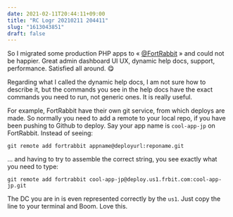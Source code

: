 ```yaml
---
date: 2021-02-11T20:44:11+09:00
title: "RC Logr 20210211 204411"
slug: "1613043851"
draft: false
---
```


So I migrated some production PHP apps to « [@FortRabbit](https://www.fortrabbit.com/about) » and could not be happier. Great admin dashboard UI UX, dynamic help docs, support, performance. Satisfied all around. 😋

Regarding what I called the dynamic help docs, I am not sure how to describe it, but the commands you see in the help docs have the exact commands you need to run, not generic ones. It is really useful. 

For example, FortRabbit have their own git service, from which deploys are made. So normally you need to add a remote to your local repo, if you have been pushing to Github to deploy. Say your app name is `cool-app-jp` on FortRabbit. Instead of seeing: 

```
git remote add fortrabbit appname@deployurl:reponame.git
```

... and having to try to assemble the correct string, you see exactly what you need to type: 

```
git remote add fortrabbit cool-app-jp@deploy.us1.frbit.com:cool-app-jp.git
```

The DC you are in is even represented correctly by the `us1`. Just copy the line to your terminal and Boom. Love this.
